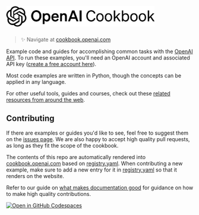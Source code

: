 <a href="https://cookbook.openai.com" target="_blank">
  <picture>
    <source media="(prefers-color-scheme: dark)" srcset="/images/openai-cookbook-white.png" style="max-width: 100%; width: 400px; margin-bottom: 20px">
    <img alt="OpenAI Cookbook Logo" src="/images/openai-cookbook.png" width="400px">
  </picture>
</a>

<h3></h3>
 
> ✨ Navigate at [cookbook.openai.com](https://cookbook.openai.com)

Example code and guides for accomplishing common tasks with the [OpenAI API](https://openai.com/api/). To run these examples, you'll need an OpenAI account and associated API key ([create a free account here](https://beta.openai.com/signup)).

Most code examples are written in Python, though the concepts can be applied in any language.

For other useful tools, guides and courses, check out these [related resources from around the web](https://cookbook.openai.com/related_resources).

## Contributing

If there are examples or guides you'd like to see, feel free to suggest them on the [issues page](https://github.com/openai/openai-cookbook/issues). We are also happy to accept high quality pull requests, as long as they fit the scope of the cookbook.

The contents of this repo are automatically rendered into [cookbook.openai.com](https://cookbook.openai.com) based on [registry.yaml](/registry.yaml). When contributing a new example, make sure to add a new entry for it in [registry.yaml](/registry.yaml) so that it renders on the website.

Refer to our guide on [what makes documentation good](https://cookbook.openai.com/what_makes_documentation_good) for guidance on how to make high quality contributions.

[![Open in GitHub Codespaces](https://github.com/codespaces/badge.svg)](https://github.com/codespaces/new?hide_repo_select=true&ref=main&repo=468576060&machine=basicLinux32gb&location=EastUs)

